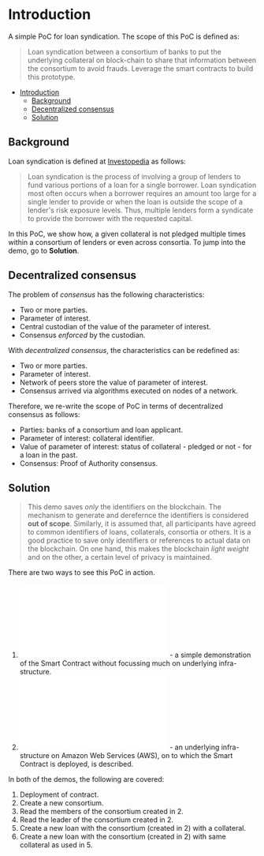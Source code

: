 # Introduction

A simple PoC for loan syndication. The scope of this PoC is defined as:

> Loan syndication between a consortium of banks to put the underlying collateral on block-chain to share that information between the consortium to avoid frauds. Leverage the smart contracts to build this prototype.

- [Introduction](#introduction)
  - [Background](#background)
  - [Decentralized consensus](#decentralized-consensus)
  - [Solution](#solution)

## Background

Loan syndication is defined at [Investopedia](https://www.investopedia.com/terms/l/loansyndication.asp) as follows:

>Loan syndication is the process of involving a group of lenders to fund various portions of a loan for a single borrower. Loan syndication most often occurs when a borrower requires an amount too large for a single lender to provide or when the loan is outside the scope of a lender's risk exposure levels. Thus, multiple lenders form a syndicate to provide the borrower with the requested capital.

In this PoC, we show how, a given collateral is not pledged multiple times within a consortium of lenders or even across consortia. To jump into the demo, go to **Solution**.

## Decentralized consensus

The problem of _consensus_ has the following characteristics:

- Two or more parties.
- Parameter of interest.
- Central custodian of the value of the parameter of interest.
- Consensus _enforced_ by the custodian.

With _decentralized consensus_, the characteristics can be redefined as:

- Two or more parties.
- Parameter of interest.
- Network of peers store the value of parameter of interest.
- Consensus arrived via algorithms executed on nodes of a network.

Therefore, we re-write the scope of PoC in terms of decentralized consensus as follows:

- Parties: banks of a consortium and loan applicant.
- Parameter of interest: collateral identifier.
- Value of parameter of interest: status of collateral - pledged or not - for a loan in the past.
- Consensus: Proof of Authority consensus.

## Solution

> This demo saves _only_ the identifiers on the blockchain. The mechanism to generate and derefernce the identifiers is considered **out of scope**. Similarly, it is assumed that, all participants have agreed to common identifiers of loans, collaterals, consortia or others. It is a good practice to save only identifiers or references to actual data on the blockchain. On one hand, this makes the blockchain _light weight_ and on the other, a certain level of privacy is maintained.

There are two ways to see this PoC in action.

1. ![Quick start](doc/quickstart.md) - a simple demonstration of the Smart Contract without focussing much on underlying infra-structure.
2. ![AWS infra-structure](doc/awsinfra.md) - an underlying infra-structure on Amazon Web Services (AWS), on to which the Smart Contract is deployed, is described.

In both of the demos, the following are covered:

1. Deployment of contract.
2. Create a new consortium.
3. Read the members of the consortium created in 2.
4. Read the leader of the consortium created in 2.
5. Create a new loan with the consortium (created in 2) with a collateral.
6. Create a new loan with the consortium (created in 2) with same collateral as used in 5.